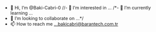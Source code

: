 - 👋 Hi, I’m @Baki-Cabri-0
//- 👀 I’m interested in ...
/*- 🌱 I’m currently learning ... 
- 💞️ I’m looking to collaborate on ...*/
- 📫 How to reach me ...bakicabri@barantech.com.tr

<!---
Baki-Cabri-0/Baki-Cabri-0 is a ✨ special ✨ repository because its `README.md` (this file) appears on your GitHub profile.
You can click the Preview link to take a look at your changes.
--->
